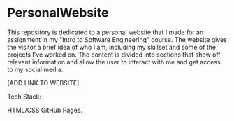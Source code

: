 # PersonalWebsite
This repository is dedicated to a personal website that I made for an assignment in my "Intro to Software Engineering" course. 
The website gives the visitor a brief idea of who I am, including my skillset and some of the projects I've worked on. 
The content is divided into sections that show off relevant information and allow the user to interact with me and get access to my social media.

[ADD LINK TO WEBSITE]

Tech Stack:

HTML/CSS
GitHub Pages.

